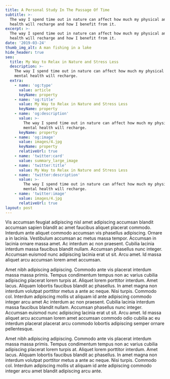 ```yaml
---
title: A Personal Study In The Passage Of Time
subtitle: >-
  The way I spend time out in nature can affect how much my physical and mental
  health will recharge and how I benefit from it.
excerpt: >-
  The way I spend time out in nature can affect how much my physical and mental
  health will recharge and how I benefit from it.
date: '2019-03-24'
thumb_img_alt: A man fishing in a lake
hide_header: true
seo:
  title: My Way to Relax in Nature and Stress Less
  description: >-
    The way I spend time out in nature can affect how much my physical and
    mental health will recharge.
  extra:
    - name: 'og:type'
      value: article
      keyName: property
    - name: 'og:title'
      value: My Way to Relax in Nature and Stress Less
      keyName: property
    - name: 'og:description'
      value: >-
        The way I spend time out in nature can affect how much my physical and
        mental health will recharge.
      keyName: property
    - name: 'og:image'
      value: images/4.jpg
      keyName: property
      relativeUrl: true
    - name: 'twitter:card'
      value: summary_large_image
    - name: 'twitter:title'
      value: My Way to Relax in Nature and Stress Less
    - name: 'twitter:description'
      value: >-
        The way I spend time out in nature can affect how much my physical and
        mental health will recharge.
    - name: 'twitter:image'
      value: images/4.jpg
      relativeUrl: true
layout: post
---
```


Vis accumsan feugiat adipiscing nisl amet adipiscing accumsan blandit accumsan sapien blandit ac amet faucibus aliquet placerat commodo. Interdum ante aliquet commodo accumsan vis phasellus adipiscing. Ornare a in lacinia. Vestibulum accumsan ac metus massa tempor. Accumsan in lacinia ornare massa amet. Ac interdum ac non praesent. Cubilia lacinia interdum massa faucibus blandit nullam. Accumsan phasellus nunc integer. Accumsan euismod nunc adipiscing lacinia erat ut sit. Arcu amet. Id massa aliquet arcu accumsan lorem amet accumsan.

Amet nibh adipiscing adipiscing. Commodo ante vis placerat interdum massa massa primis. Tempus condimentum tempus non ac varius cubilia adipiscing placerat lorem turpis at. Aliquet lorem porttitor interdum. Amet lacus. Aliquam lobortis faucibus blandit ac phasellus. In amet magna non interdum volutpat porttitor metus a ante ac neque. Nisi turpis. Commodo col. Interdum adipiscing mollis ut aliquam id ante adipiscing commodo integer arcu amet Ac interdum ac non praesent. Cubilia lacinia interdum massa faucibus blandit nullam. Accumsan phasellus nunc integer. Accumsan euismod nunc adipiscing lacinia erat ut sit. Arcu amet. Id massa aliquet arcu accumsan lorem amet accumsan commodo odio cubilia ac eu interdum placerat placerat arcu commodo lobortis adipiscing semper ornare pellentesque.

Amet nibh adipiscing adipiscing. Commodo ante vis placerat interdum massa massa primis. Tempus condimentum tempus non ac varius cubilia adipiscing placerat lorem turpis at. Aliquet lorem porttitor interdum. Amet lacus. Aliquam lobortis faucibus blandit ac phasellus. In amet magna non interdum volutpat porttitor metus a ante ac neque. Nisi turpis. Commodo col. Interdum adipiscing mollis ut aliquam id ante adipiscing commodo integer arcu amet blandit adipiscing arcu ante.
